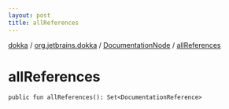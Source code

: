 ```yaml
---
layout: post
title: allReferences
---
```

[dokka](../../index.md) / [org.jetbrains.dokka](../index.md) / [DocumentationNode](index.md) / [allReferences](allReferences.md)

# allReferences

```
public fun allReferences(): Set<DocumentationReference>
```
